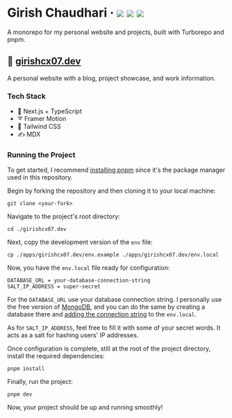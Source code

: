 <div>
  <h1>
    Girish Chaudhari
    &middot;
    <img src="https://img.shields.io/website?style=flat-square&url=https%3A%2F%2Fwww.girishcx07.dev"/>
    <img src="https://img.shields.io/github/deployments/girishcx07/girishcx07.dev/production?label=production&style=flat-square"/>
    <img src="https://img.shields.io/github/commit-activity/m/girishcx07/girishcx07.dev?style=flat-square"/>
  </h1>
</div>

A monorepo for my personal website and projects, built with Turborepo and pnpm.

## 📘 [girishcx07.dev](https://www.girishcx07.dev)

A personal website with a blog, project showcase, and work information.

<!-- https://user-images.githubusercontent.com/95107212/210668021-fd49431f-85a3-4bd7-bf9e-09639cb38922.mp4 -->

### Tech Stack

- 🚀 Next.js + TypeScript
- ➰ Framer Motion
- 🍃 Tailwind CSS
- ✍ MDX

### Running the Project

To get started, I recommend [installing pnpm](https://pnpm.io/installation) since it's the package manager used in this repository.

Begin by forking the repository and then cloning it to your local machine:

```
git clone <your-fork>
```

Navigate to the project's root directory:

```
cd ./girishcx07.dev
```

Next, copy the development version of the `env` file:

```
cp ./apps/girishcx07.dev/env.example ./apps/girishcx07.dev/env.local
```

Now, you have the `env.local` file ready for configuration:

```
DATABASE_URL = your-database-connection-string
SALT_IP_ADDRESS = super-secret
```

For the `DATABASE_URL` use your database connection string. I personally use the free version of [MongoDB](https://www.mongodb.com/), and you can do the same by creating a database there and [adding the connection string](https://www.mongodb.com/basics/mongodb-connection-string) to the `env.local`.

As for `SALT_IP_ADDRESS`, feel free to fill it with some of your secret words. It acts as a salt for hashing users' IP addresses.

Once configuration is complete, still at the root of the project directory, install the required dependencies:

```
pnpm install
```

Finally, run the project:

```
pnpm dev
```

Now, your project should be up and running smoothly!
